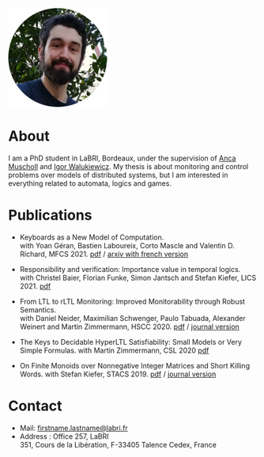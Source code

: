  
  <img src="/images/avatar.png" alt="avatar" width="200"/>


# About

I am a PhD student in LaBRI, Bordeaux, under the supervision of [Anca Muscholl](https://www.labri.fr/perso/anca/) and [Igor Walukiewicz](https://www.labri.fr/perso/igw/). My thesis is about monitoring and control problems over models of distributed systems, but I am interested in everything related to automata, logics and games.

# Publications

- Keyboards as a New Model of Computation.  
with Yoan Géran, Bastien Laboureix, Corto Mascle and Valentin D. Richard, MFCS 2021. [pdf](/papers/Keyboards.pdf) / [arxiv with french version](https://arxiv.org/abs/2102.10182)

- Responsibility and verification: Importance value in temporal logics.  
with Christel Baier, Florian Funke, Simon Jantsch and Stefan Kiefer, LICS 2021. [pdf](/papers/Responsibility.pdf)

- From LTL to rLTL Monitoring: Improved Monitorability through Robust Semantics.  
with Daniel Neider, Maximilian Schwenger, Paulo Tabuada, Alexander Weinert and Martin Zimmermann, HSCC 2020. [pdf](/papers/rLTL_monitoring.pdf) / [journal version](/papers/rLTL_monitoring_journal.pdf)

- The Keys to Decidable HyperLTL Satisfiability: Small Models or Very Simple Formulas. 
with Martin Zimmermann, CSL 2020 [pdf](/papers/HyperLTL_satisfiability.pdf)

- On Finite Monoids over Nonnegative Integer Matrices and Short Killing Words. 
with Stefan Kiefer, STACS 2019.  [pdf](/papers/Killing_words.pdf) / [journal version](/papers/Killing_words_journal.pdf)

# Contact

- Mail: firstname.lastname@labri.fr
- Address : Office 257, LaBRI  
351, Cours de la Libération, F-33405 Talence Cedex, France
